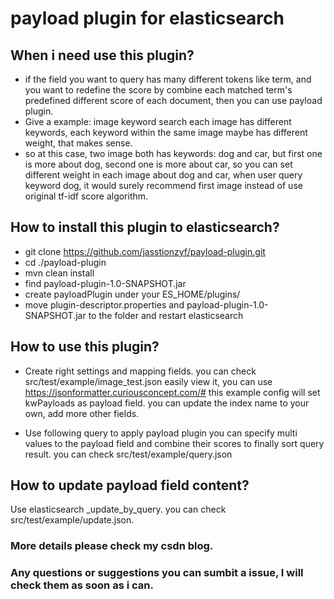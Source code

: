 # payload plugin for elasticsearch

## When i need use this plugin?
* if the field you want to query has many different tokens like term, and you want to redefine the  score by combine each matched term's predefined different score of each document,
then you can use payload plugin.
* Give a example: image keyword search
each image has different keywords, each keyword within the same image maybe has different weight, that makes sense.
* so at this case, two image both has keywords: dog and car, but first one is more about dog, second one is more about car, so you can set different weight in each image about dog and car,
when user query keyword dog, it would  surely recommend first image instead of use original tf-idf score algorithm.


## How to install this plugin to elasticsearch?

* git clone https://github.com/jasstionzyf/payload-plugin.git
* cd ./payload-plugin
* mvn clean install
* find payload-plugin-1.0-SNAPSHOT.jar
* create payloadPlugin under your ES_HOME/plugins/
* move plugin-descriptor.properties and payload-plugin-1.0-SNAPSHOT.jar to the folder and restart elasticsearch



## How to use this plugin?

* Create right settings and mapping fields.
  you can check src/test/example/image_test.json
  easily view it, you can use https://jsonformatter.curiousconcept.com/#
  this example config will set kwPayloads as payload field.
  you can update the index name to your own, add more other fields.
  
  


* Use following query to apply payload plugin
  you can specify multi values to the payload field and combine their scores to finally sort query result.
  you can check src/test/example/query.json
  
   
   
   

## How to update payload field content?
   Use elasticsearch _update_by_query.
   you can check src/test/example/update.json.
    




### More details please check my csdn blog.

### Any questions or suggestions you can sumbit a issue, I will check them as soon as i can.
